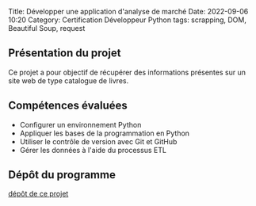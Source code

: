 Title: Développer une application d'analyse de marché
Date: 2022-09-06 10:20
Category: Certification Développeur Python
tags: scrapping, DOM, Beautiful Soup, request

## Présentation du projet

Ce projet a pour objectif de récupérer des informations présentes sur un site web de type catalogue de livres.

## Compétences évaluées
- Configurer un environnement Python
- Appliquer les bases de la programmation en Python
- Utiliser le contrôle de version avec Git et GitHub
- Gérer les données à l'aide du processus ETL

## Dépôt du programme
[dépôt de ce projet](https://github.com/DelphinePythonique/projet2)

